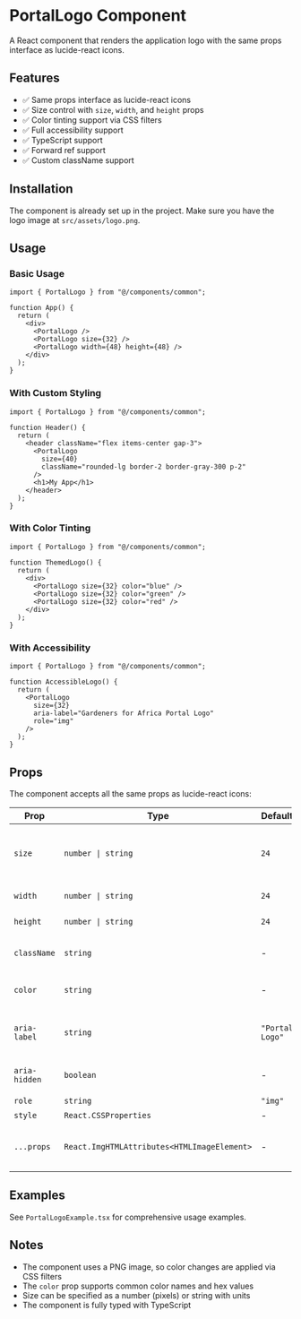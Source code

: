 # PortalLogo Component

A React component that renders the application logo with the same props interface as lucide-react icons.

## Features

- ✅ Same props interface as lucide-react icons
- ✅ Size control with `size`, `width`, and `height` props
- ✅ Color tinting support via CSS filters
- ✅ Full accessibility support
- ✅ TypeScript support
- ✅ Forward ref support
- ✅ Custom className support

## Installation

The component is already set up in the project. Make sure you have the logo image at `src/assets/logo.png`.

## Usage

### Basic Usage

```tsx
import { PortalLogo } from "@/components/common";

function App() {
  return (
    <div>
      <PortalLogo />
      <PortalLogo size={32} />
      <PortalLogo width={48} height={48} />
    </div>
  );
}
```

### With Custom Styling

```tsx
import { PortalLogo } from "@/components/common";

function Header() {
  return (
    <header className="flex items-center gap-3">
      <PortalLogo 
        size={40} 
        className="rounded-lg border-2 border-gray-300 p-2" 
      />
      <h1>My App</h1>
    </header>
  );
}
```

### With Color Tinting

```tsx
import { PortalLogo } from "@/components/common";

function ThemedLogo() {
  return (
    <div>
      <PortalLogo size={32} color="blue" />
      <PortalLogo size={32} color="green" />
      <PortalLogo size={32} color="red" />
    </div>
  );
}
```

### With Accessibility

```tsx
import { PortalLogo } from "@/components/common";

function AccessibleLogo() {
  return (
    <PortalLogo 
      size={32}
      aria-label="Gardeners for Africa Portal Logo"
      role="img"
    />
  );
}
```

## Props

The component accepts all the same props as lucide-react icons:

| Prop | Type | Default | Description |
|------|------|---------|-------------|
| `size` | `number \| string` | `24` | Size of the logo (applies to both width and height) |
| `width` | `number \| string` | `24` | Width of the logo |
| `height` | `number \| string` | `24` | Height of the logo |
| `className` | `string` | - | Additional CSS classes |
| `color` | `string` | - | Color tint to apply (uses CSS filters) |
| `aria-label` | `string` | `"Portal Logo"` | Accessible label for screen readers |
| `aria-hidden` | `boolean` | - | Hide from screen readers |
| `role` | `string` | `"img"` | ARIA role |
| `style` | `React.CSSProperties` | - | Inline styles |
| `...props` | `React.ImgHTMLAttributes<HTMLImageElement>` | - | All other img element props |

## Examples

See `PortalLogoExample.tsx` for comprehensive usage examples.

## Notes

- The component uses a PNG image, so color changes are applied via CSS filters
- The `color` prop supports common color names and hex values
- Size can be specified as a number (pixels) or string with units
- The component is fully typed with TypeScript
